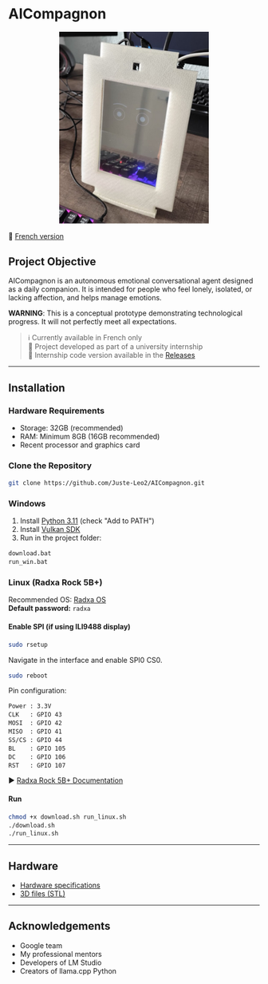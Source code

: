 
# AICompagnon

<div align="center">
  <img src="docs/images/image1.png" alt="AICompagnon" width="300">
</div>

📄 [French version](README.md)

## Project Objective

AICompagnon is an autonomous emotional conversational agent designed as a daily companion. It is intended for people who feel lonely, isolated, or lacking affection, and helps manage emotions.

**WARNING**: This is a conceptual prototype demonstrating technological progress. It will not perfectly meet all expectations.

> ℹ️ Currently available in French only  
> 📝 Project developed as part of a university internship  
> 🔖 Internship code version available in the [Releases](https://github.com/Juste-Leo2/AICompagnon/releases)

---

## Installation

### Hardware Requirements

- Storage: 32GB (recommended)  
- RAM: Minimum 8GB (16GB recommended)  
- Recent processor and graphics card

### Clone the Repository

```bash
git clone https://github.com/Juste-Leo2/AICompagnon.git
```

### Windows

1. Install [Python 3.11](https://www.python.org/downloads/release/python-3119/) (check "Add to PATH")  
2. Install [Vulkan SDK](https://vulkan.lunarg.com/sdk/home)  
3. Run in the project folder:

```bash
download.bat  
run_win.bat
```

### Linux (Radxa Rock 5B+)

Recommended OS: [Radxa OS](https://docs.radxa.com/en/rock5/rock5b/download)  
**Default password:** `radxa`

#### Enable SPI (if using ILI9488 display)

```bash
sudo rsetup
```

Navigate in the interface and enable SPI0 CS0.

```bash
sudo reboot
```

Pin configuration:

```bash
Power : 3.3V  
CLK   : GPIO 43  
MOSI  : GPIO 42  
MISO  : GPIO 41  
SS/CS : GPIO 44  
BL    : GPIO 105  
DC    : GPIO 106  
RST   : GPIO 107
```

▶️ [Radxa Rock 5B+ Documentation](https://docs.radxa.com/en/rock5/rock5b/hardware-design/hardware-interface?versions=ROCK+5B%2B)

#### Run

```bash
chmod +x download.sh run_linux.sh
./download.sh  
./run_linux.sh
```

---

## Hardware

- [Hardware specifications](docs/material/materiel.md)  
- [3D files (STL)](docs/stl)

---

## Acknowledgements

- Google team  
- My professional mentors  
- Developers of LM Studio  
- Creators of llama.cpp Python
